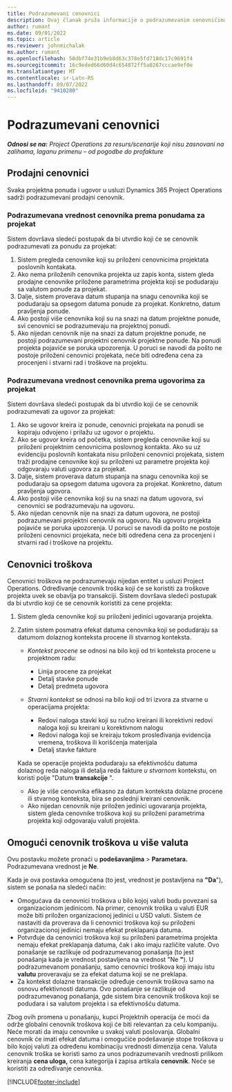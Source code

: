 ```yaml
---
title: Podrazumevani cenovnici
description: Ovaj članak pruža informacije o podrazumevanim cenovničima prodaje i troškova u operacijama projekta.
author: rumant
ms.date: 09/01/2022
ms.topic: article
ms.reviewer: johnmichalak
ms.author: rumant
ms.openlocfilehash: 50dbf74e31b9eb8d63c378e5fd718dc17c9691f4
ms.sourcegitcommit: 16c9eded66d60d4c654872ff5a0267cccae9ef0e
ms.translationtype: MT
ms.contentlocale: sr-Latn-RS
ms.lasthandoff: 09/07/2022
ms.locfileid: "9410280"
---
```

# <a name="default-price-lists"></a>Podrazumevani cenovnici

_**Odnosi se na:** Project Operations za resurs/scenarije koji nisu zasnovani na zalihama, laganu primenu – od pogodbe do profakture_

## <a name="sales-price-lists"></a>Prodajni cenovnici

Svaka projektna ponuda i ugovor u usluzi Dynamics 365 Project Operations sadrži podrazumevani prodajni cenovnik. 

### <a name="price-list-default-on-project-quotes"></a>Podrazumevana vrednost cenovnika prema ponudama za projekat
Sistem dovršava sledeći postupak da bi utvrdio koji će se cenovnik podrazumevati za ponudu za projekat:

1. Sistem pregleda cenovnike koji su priloženi cenovnicima projektata poslovnih kontakata. 
1. Ako nema priloženih cenovnika projekta uz zapis konta, sistem gleda prodajne cenovnike priložene parametrima projekta koji se podudaraju sa valutom ponude za projekat.
1. Dalje, sistem proverava datum stupanja na snagu cenovnika koji se podudaraju sa opsegom datuma ponude za projekat. Konkretno, datum pravljenja ponude.
1. Ako postoji više cenovnika koji su na snazi na datum projektne ponude, svi cenovnici se podrazumevaju na projektnoj ponudi.
1. Ako nijedan cenovnik nije na snazi za datum projektne ponude, ne postoji podrazumevani projektni cenovnik projektne ponude. Na ponudi projekta pojaviće se poruka upozorenja. U poruci se navodi da pošto ne postoje priloženi cenovnici projekata, neće biti određena cena za procenjeni i stvarni rad i troškove na projektu.

### <a name="price-list-default-on-project-contracts"></a>Podrazumevana vrednost cenovnika prema ugovorima za projekat 
Sistem dovršava sledeći postupak da bi utvrdio koji će se cenovnik podrazumevati za ugovor za projekat:

1. Ako se ugovor kreira iz ponude, cenovnici projekata na ponudi se kopiraju odvojeno i prilažu uz ugovor o projektu.
1. Ako se ugovor kreira od početka, sistem pregleda cenovnike koji su priloženi projektnim cenovnicima poslovnog kontakta. Ako su uz evidenciju poslovnih kontakata nisu priloženi cenovnici projekata, sistem traži prodajne cenovnike koji su priloženi uz parametre projekta koji odgovaraju valuti ugovora za projekat.
1. Dalje, sistem proverava datum stupanja na snagu cenovnika koji se podudaraju sa opsegom datuma ugovora za projekat. Konkretno, datum pravljenja ugovora.
1. Ako postoji više cenovnika koji su na snazi na datum ugovora, svi cenovnici se podrazumevaju na ugovoru.
1. Ako nijedan cenovnik nije na snazi za datum ugovora, ne postoji podrazumevani projektni cenovnik na ugovoru. Na ugovoru projekta pojaviće se poruka upozorenja. U poruci se navodi da pošto ne postoje priloženi cenovnici projekata, neće biti određena cena za procenjeni i stvarni rad i troškove na projektu.

## <a name="cost-price-lists"></a>Cenovnici troškova

Cenovnici troškova ne podrazumevaju nijedan entitet u usluzi Project Operations. Određivanje cenovnik troška koji će se koristiti za troškove projekta uvek se obavlja po transakciji. Sistem dovršava sledeći postupak da bi utvrdio koji će se cenovnik koristiti za cene projekta:

1. Sistem gleda cenovnike koji su priloženi jedinici ugovaranja projekta.
1. Zatim sistem posmatra efekat datuma cenovnika koji se podudaraju sa datumom dolaznog konteksta procene ili stvarnog konteksta.

    - *Kontekst procene* se odnosi na bilo koji od tri konteksta procene u projektnom radu:

        - Linija procene za projekat
        - Detalj stavke ponude
        - Detalj predmeta ugovora

    - *Stvarni kontekst* se odnosi na bilo koji od tri izvora za stvarne u operacijama projekta:

       - Redovi naloga stavki koji su ručno kreirani ili korektivni redovi naloga koji su kreirani u korektivnom nalogu
       - Redovi naloga koji se kreiraju tokom prosleđivanja evidencija vremena, troškova ili korišćenja materijala
       - Detalj stavke fakture

    Kada se operacije projekta podudaraju sa efektivnošću datuma dolaznog reda naloga ili detalja reda fakture *u stvarnom* kontekstu, on koristi polje "Datum **transakcije** ".

    - Ako je više cenovnika efikasno za datum konteksta dolazne procene ili stvarnog konteksta, bira se poslednji kreirani cenovnik.
    - Ako nijedan cenovnik nije priložen jedinici ugovaranja projekta, sistem gleda cenovnike troškova koji su priloženi parametrima projekta koji odgovaraju valuti projekta.

## <a name="enable-multi-currency-cost-price-list"></a>Omogući cenovnik troškova u više valuta

Ovu postavku možete pronaći u **podešavanjima** \> **Parametara.** Podrazumevana vrednost je **Ne**.

Kada je ova postavka omogućena (to jest, vrednost je postavljena na **"Da**"), sistem se ponaša na sledeći način:

- Omogućava da cenovnici troškova u bilo kojoj valuti budu povezani sa organizacionom jedinicom. Na primer, cenovnik troška u valuti EUR može biti priložen organizacionoj jedinici u USD valuti. Sistem će nastaviti da proverava da li cenovnici troškova koji su priloženi organizacionoj jedinici nemaju efekat preklapanja datuma.
- Potvrđuje da cenovnici troškova koji su priloženi parametrima projekta nemaju efekat preklapanja datuma, čak i ako imaju različite valute. Ovo ponašanje se razlikuje od podrazumevanog ponašanja (to jest ponašanja kada je vrednost postavljena na vrednost "Ne **"**). U podrazumevanom ponašanju, samo cenovnici troškova koji imaju istu **valutu** proveravaju se za efekat datuma koji se ne preklapa.
- Za kontekst dolazne transakcije određuje cenovnik troškova samo na osnovu efektivnosti datuma. Ovo ponašanje se razlikuje od podrazumevanog ponašanja, gde sistem bira cenovnik troškova koji se podudara i sa valutom projekta i sa efektivnošću datuma.

Zbog ovih promena u ponašanju, kupci Projektnih operacija će moći da održe globalni cenovnik troškova koji će biti relevantan za celu kompaniju. Neće morati da imaju cenovnike u svakoj valuti poslovanja. Globalni cenovnik će imati efekat datuma i omogućiće podešavanje stope troškova u bilo kojoj valuti za određenu kombinaciju vrednosti dimenzija cena. Valuta cenovnik troška se koristi samo za unos podrazumevanih vrednosti prilikom kreiranja **cena uloga,** cena kategorija **i** zapisa artikala **cenovnik**. Neće se koristiti za određivanje cenovnka.

[!INCLUDE[footer-include](../includes/footer-banner.md)]
